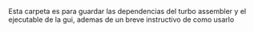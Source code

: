 Esta carpeta es para guardar las dependencias del turbo assembler y el ejecutable de la gui, ademas de un breve instructivo de como usarlo